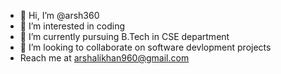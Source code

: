 - 👋 Hi, I’m @arsh360
- 👀 I’m interested in coding 
- 🌱 I’m currently pursuing B.Tech in CSE department
- 💞️ I’m looking to collaborate on software devlopment projects
- Reach me at arshalikhan960@gmail.com
